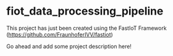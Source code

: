 # fiot_data_processing_pipeline

This project has just been created using the FastIoT Framework (https://github.com/FraunhoferIVV/fastiot)

Go ahead and add some project description here!